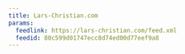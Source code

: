 ```yaml
---
title: Lars-Christian.com
params:
  feedlink: https://lars-christian.com/feed.xml
  feedid: 80c599d01747ecc8d74ed00d77eef9a8
---
```

